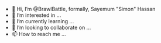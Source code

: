 - 👋 Hi, I’m @BrawlBattle, formally, Sayemum "Simon" Hassan
- 👀 I’m interested in ...
- 🌱 I’m currently learning ...
- 💞️ I’m looking to collaborate on ...
- 📫 How to reach me ...

<!---
BrawlBattle/BrawlBattle is a ✨ special ✨ repository because its `README.md` (this file) appears on your GitHub profile.
You can click the Preview link to take a look at your changes.
--->
